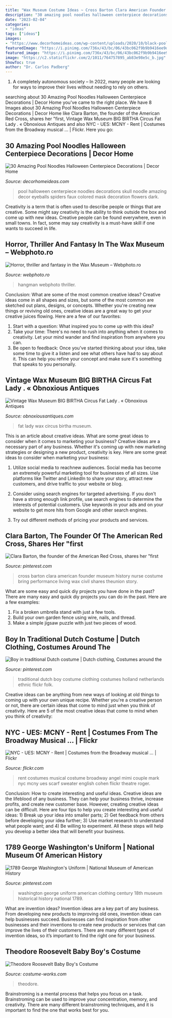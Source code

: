 ```yaml
---
title: "Wax Museum Costume Ideas ~ Cross Barton Clara American Founder Museum History Nurse Costume Bring Performance Living Wax Civil Shares Theunion Story"
description: "30 amazing pool noodles halloween centerpiece decorations"
date: "2023-02-04"
categories:
- "ideas"
tags: ["ideas"]
images:
- "https://www.decorhomeideas.com/wp-content/uploads/2020/10/black-pool-noodle-halloween-centerpiece-with-skull.jpg"
featuredImage: "https://i.pinimg.com/736x/43/bc/06/43bc062f9b9b9416ee9df7cf6949d1c4--holland-netherlands-ethnic-fashion.jpg"
featured_image: "https://i.pinimg.com/736x/43/bc/06/43bc062f9b9b9416ee9df7cf6949d1c4--holland-netherlands-ethnic-fashion.jpg"
image: "https://c2.staticflickr.com/2/1011/764757895_ab83e98e5c_b.jpg"
ShowToc: true
author: "Dr. Carlos Padberg"
---
```



1. A completely autonomous society – In 2022, many people are looking for ways to improve their lives without needing to rely on others.

	

		
searching about 30 Amazing Pool Noodles Halloween Centerpiece Decorations | Decor Home you've came to the right place. We have 8 Images about 30 Amazing Pool Noodles Halloween Centerpiece Decorations | Decor Home like Clara Barton, the founder of the American Red Cross, shares her &quot;first, Vintage Wax Museum BIG BIRTHA Circus Fat Lady . « Obnoxious Antiques and also NYC - UES: MCNY - Rent | Costumes from the Broadway musical … | Flickr. Here you go:
		
    
## 30 Amazing Pool Noodles Halloween Centerpiece Decorations | Decor Home

<img loading=lazy src="https://www.decorhomeideas.com/wp-content/uploads/2020/10/black-pool-noodle-halloween-centerpiece-with-skull.jpg" onerror="this.onerror=null;this.src='https://tse1.mm.bing.net/th?id=OIP.adqOHLIPbKHhqochCNtnxQHaJ4&amp;pid=15.1';" alt="30 Amazing Pool Noodles Halloween Centerpiece Decorations | Decor Home">

_Source: decorhomeideas.com_

>pool halloween centerpiece noodles decorations skull noodle amazing decor eyeballs spiders faux colored mask decoration flowers dark. 

	

Creativity is a term that is often used to describe people or things that are creative. Some might say creativity is the ability to think outside the box and come up with new ideas. Creative people can be found everywhere, even in small towns. In fact, some may say creativity is a must-have skill if one wants to succeed in life.

    
## Horror, Thriller And Fantasy In The Wax Museum – Webphoto.ro

<img loading=lazy src="https://www.webphoto.ro/poze/freaks/hangman.jpg" onerror="this.onerror=null;this.src='https://tse1.mm.bing.net/th?id=OIP.gu0ftEiYg1gUkJi2_54icAHaLM&amp;pid=15.1';" alt="Horror, thriller and fantasy in the Wax Museum – Webphoto.ro">

_Source: webphoto.ro_

>hangman webphoto thriller. 

	

Conclusion: What are some of the most common creative ideas?
Creative ideas come in all shapes and sizes, but some of the most common are sketched out plans, designs, or concepts. Whether you're creating new things or reviving old ones, creative ideas are a great way to get your creative juices flowing. Here are a few of our favorites:
1. Start with a question: What inspired you to come up with this idea?
2. Take your time: There's no need to rush into anything when it comes to creativity. Let your mind wander and find inspiration from anywhere you can.
3. Be open to feedback: Once you've started thinking about your idea, take some time to give it a listen and see what others have had to say about it. This can help you refine your concept and make sure it's something that speaks to you personally.

    
## Vintage Wax Museum BIG BIRTHA Circus Fat Lady . « Obnoxious Antiques

<img loading=lazy src="https://www.obnoxiousantiques.com/wp-content/uploads/2015/01/wax-fat-lady-3-600x450.jpeg" onerror="this.onerror=null;this.src='https://tse2.mm.bing.net/th?id=OIP.j3EVH2ZBsbPE8JhA2SyfDwHaFj&amp;pid=15.1';" alt="Vintage Wax Museum BIG BIRTHA Circus Fat Lady . « Obnoxious Antiques">

_Source: obnoxiousantiques.com_

>fat lady wax circus birtha museum. 

	

This is an article about creative ideas. What are some great ideas to consider when it comes to marketing your business?
Creative ideas are a necessary part of any business. Whether it's coming up with new marketing strategies or designing a new product, creativity is key. Here are some great ideas to consider when marketing your business: 
1. Utilize social media to reachnew audiences. Social media has become an extremely powerful marketing tool for businesses of all sizes. Use platforms like Twitter and LinkedIn to share your story, attract new customers, and drive traffic to your website or blog. 

2. Consider using search engines for targeted advertising. If you don't have a strong enough link profile, use search engines to determine the interests of potential customers. Use keywords in your ads and on your website to get more hits from Google and other search engines. 

3. Try out different methods of pricing your products and services.

    
## Clara Barton, The Founder Of The American Red Cross, Shares Her &quot;first

<img loading=lazy src="https://i.pinimg.com/736x/9b/41/c2/9b41c2746da412759ba73490d767b01f--clara-barton-costume-american-red-cross.jpg" onerror="this.onerror=null;this.src='https://tse1.mm.bing.net/th?id=OIP.DgNWeuXPY8G27YUuSon34wAAAA&amp;pid=15.1';" alt="Clara Barton, the founder of the American Red Cross, shares her &quot;first">

_Source: pinterest.com_

>cross barton clara american founder museum history nurse costume bring performance living wax civil shares theunion story. 

	

What are some easy and quick diy projects you have done in the past?
There are many easy and quick diy projects you can do in the past. Here are a few examples:
1. Fix a broken umbrella stand with just a few tools.
2. Build your own garden fence using wire, nails, and thread.
3. Make a simple jigsaw puzzle with just two pieces of wood.

    
## Boy In Traditional Dutch Costume | Dutch Clothing, Costumes Around The

<img loading=lazy src="https://i.pinimg.com/736x/43/bc/06/43bc062f9b9b9416ee9df7cf6949d1c4--holland-netherlands-ethnic-fashion.jpg" onerror="this.onerror=null;this.src='https://tse2.mm.bing.net/th?id=OIP.rKr23F02ipnYg6bQpOiEJAAAAA&amp;pid=15.1';" alt="Boy in traditional Dutch costume | Dutch clothing, Costumes around the">

_Source: pinterest.com_

>traditional dutch boy costume clothing costumes holland netherlands ethnic flickr folk. 

	

Creative ideas can be anything from new ways of looking at old things to coming up with your own unique recipe. Whether you're a creative person or not, there are certain ideas that come to mind just when you think of creativity. Here are 5 of the most creative ideas that come to mind when you think of creativity: 

    
## NYC - UES: MCNY - Rent | Costumes From The Broadway Musical … | Flickr

<img loading=lazy src="https://c2.staticflickr.com/2/1011/764757895_ab83e98e5c_b.jpg" onerror="this.onerror=null;this.src='https://tse3.mm.bing.net/th?id=OIP.FJ12KvA2VP6bUw5Hmp-TWAHaE8&amp;pid=15.1';" alt="NYC - UES: MCNY - Rent | Costumes from the Broadway musical … | Flickr">

_Source: flickr.com_

>rent costumes musical costume broadway angel mimi couple mark nyc mcny ues scarf sweater english cohen flickr theatre roger. 

	

Conclusion: How to create interesting and useful ideas.
Creative ideas are the lifeblood of any business. They can help your business thrive, increase profits, and create new customer base. However, creating creative ideas can be difficult. Here are four tips to help you create interesting and useful ideas: 1) Break up your idea into smaller parts; 2) Get feedback from others before developing your idea further; 3) Use market research to understand what people want; and 4) Be willing to experiment. All these steps will help you develop a better idea that will benefit your business.

    
## 1789 George Washington&#039;s Uniform | National Museum Of American History

<img loading=lazy src="https://i.pinimg.com/736x/4e/c2/dc/4ec2dce0008fec219a03b3542eb487d5.jpg" onerror="this.onerror=null;this.src='https://tse4.mm.bing.net/th?id=OIP.hWrnGcoYDIfwevOqrPTf1gHaLJ&amp;pid=15.1';" alt="1789 George Washington&#039;s Uniform | National Museum of American History">

_Source: pinterest.com_

>washington george uniform american clothing century 18th museum historical history national 1789. 

	

What are invention ideas?
Invention ideas are a key part of any business. From developing new products to improving old ones, invention ideas can help businesses succeed. Businesses can find inspiration from other businesses and their inventions to create new products or services that can improve the lives of their customers. There are many different types of invention ideas, so it’s important to find the right one for your business.

    
## Theodore Roosevelt Baby Boy&#039;s Costume

<img loading=lazy src="https://photos.costume-works.com/full/theodore_roosevelt.jpg" onerror="this.onerror=null;this.src='https://tse1.mm.bing.net/th?id=OIP.h8X2oa2UzHrzB7mnHYFMmQHaLe&amp;pid=15.1';" alt="Theodore Roosevelt Baby Boy&#039;s Costume">

_Source: costume-works.com_

>theodore. 

	

Brainstroming is a mental process that helps you focus on a task. Brainstroming can be used to improve your concentration, memory, and creativity. There are many different brainstroming techniques, and it is important to find the one that works best for you.


